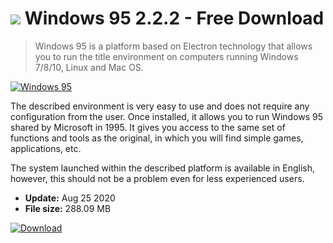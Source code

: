 # ![](https://cdn.softexe.net/static/icon/c/windows-95-9161.png) Windows 95 2.2.2 - Free Download

> Windows 95 is a platform based on Electron technology that allows you to run the title environment on computers running Windows 7/8/10, Linux and Mac OS.

[![Windows 95](https://gallery.dpcdn.pl/imgc/Tools/84601/g_-_420x350_1.5_-_x2183c620-d119-47ba-8d08-cac0abafb76b.png)](https://softexe.net/win/games-entertainment/emulators/windows-95:apfp.html)

The described environment is very easy to use and does not require any configuration from the user. Once installed, it allows you to run Windows 95 shared by Microsoft in 1995. It gives you access to the same set of functions and tools as the original, in which you will find simple games, applications, etc.
 
 The system launched within the described platform is available in English, however, this should not be a problem even for less experienced users.


- **Update:** Aug 25 2020
- **File size:** 288.09 MB

[![Download](https://cdn.softexe.net/static/img/download.png)](https://softexe.net/win/games-entertainment/emulators/windows-95:apfp.html)


